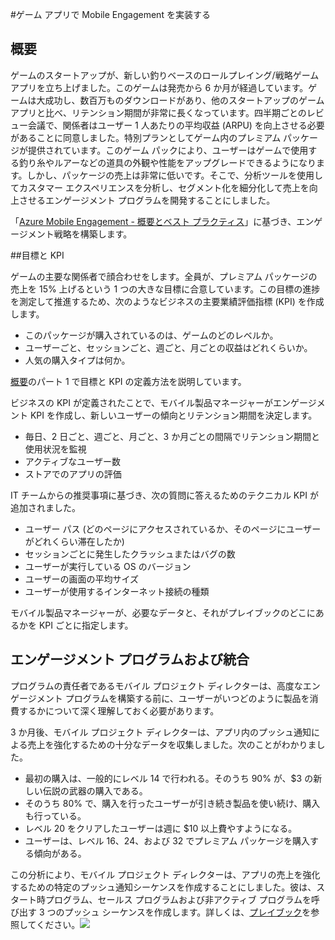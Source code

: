 <properties 
	pageTitle="ゲーム アプリでの Azure Mobile Engagement の実装"
	description="Azure Mobile Engagement を実装するためのゲーム アプリのシナリオ" 
	services="mobile-engagement" 
	documentationCenter="mobile" 
	authors="piyushjo"
	manager="dwrede"
	editor=""/>

<tags
	ms.service="mobile-engagement"
	ms.devlang="na"
	ms.topic="article"
	ms.tgt_pltfrm="mobile-multiple"
	ms.workload="mobile" 
	ms.date="11/23/2015"
	ms.author="piyushjo"/>

#ゲーム アプリで Mobile Engagement を実装する

## 概要

ゲームのスタートアップが、新しい釣りベースのロールプレイング/戦略ゲーム アプリを立ち上げました。このゲームは発売から 6 か月が経過しています。ゲームは大成功し、数百万ものダウンロードがあり、他のスタートアップのゲーム アプリと比べ、リテンション期間が非常に長くなっています。四半期ごとのレビュー会議で、関係者はユーザー 1 人あたりの平均収益 (ARPU) を向上させる必要があることに同意しました。特別プランとしてゲーム内のプレミアム パッケージが提供されています。このゲーム パックにより、ユーザーはゲームで使用する釣り糸やルアーなどの道具の外観や性能をアップグレードできるようになります。しかし、パッケージの売上は非常に低いです。そこで、分析ツールを使用してカスタマー エクスペリエンスを分析し、セグメント化を細分化して売上を向上させるエンゲージメント プログラムを開発することにしました。

「[Azure Mobile Engagement - 概要とベスト プラクティス](mobile-engagement-getting-started-best-practices.md)」に基づき、エンゲージメント戦略を構築します。

##目標と KPI

ゲームの主要な関係者で顔合わせをします。全員が、プレミアム パッケージの売上を 15% 上げるという 1 つの大きな目標に合意しています。この目標の進捗を測定して推進するため、次のようなビジネスの主要業績評価指標 (KPI) を作成します。

* このパッケージが購入されているのは、ゲームのどのレベルか。
* ユーザーごと、セッションごと、週ごと、月ごとの収益はどれくらいか。
* 人気の購入タイプは何か。

[概要](mobile-engagement-getting-started-best-practices.md)のパート 1 で目標と KPI の定義方法を説明しています。

ビジネスの KPI が定義されたことで、モバイル製品マネージャーがエンゲージメント KPI を作成し、新しいユーザーの傾向とリテンション期間を決定します。

* 毎日、2 日ごと、週ごと、月ごと、3 か月ごとの間隔でリテンション期間と使用状況を監視
* アクティブなユーザー数
* ストアでのアプリの評価

IT チームからの推奨事項に基づき、次の質問に答えるためのテクニカル KPI が追加されました。

* ユーザー パス (どのページにアクセスされているか、そのページにユーザーがどれくらい滞在したか)
* セッションごとに発生したクラッシュまたはバグの数
* ユーザーが実行している OS のバージョン
* ユーザーの画面の平均サイズ
* ユーザーが使用するインターネット接続の種類

モバイル製品マネージャーが、必要なデータと、それがプレイブックのどこにあるかを KPI ごとに指定します。

## エンゲージメント プログラムおよび統合

プログラムの責任者であるモバイル プロジェクト ディレクターは、高度なエンゲージメント プログラムを構築する前に、ユーザーがいつどのように製品を消費するかについて深く理解しておく必要があります。

3 か月後、モバイル プロジェクト ディレクターは、アプリ内のプッシュ通知による売上を強化するための十分なデータを収集しました。次のことがわかりました。

* 最初の購入は、一般的にレベル 14 で行われる。そのうち 90% が、$3 の新しい伝説の武器の購入である。
* そのうち 80% で、購入を行ったユーザーが引き続き製品を使い続け、購入も行っている。
* レベル 20 をクリアしたユーザーは週に $10 以上費やすようになる。
* ユーザーは、レベル 16、24、および 32 でプレミアム パッケージを購入する傾向がある。

この分析により、モバイル プロジェクト ディレクターは、アプリの売上を強化するための特定のプッシュ通知シーケンスを作成することにしました。彼は、スタート時プログラム、セールス プログラムおよび非アクティブ プログラムを呼び出す 3 つのプッシュ シーケンスを作成します。詳しくは、[プレイブック](https://github.com/Azure/azure-mobile-engagement-samples/tree/master/Playbooks)を参照してください。![][1]

<!--Image references-->

[1]: ./media/mobile-engagement-game-scenario/notification-scenario.png

<!--Link references-->

<!---HONumber=AcomDC_1217_2015-->